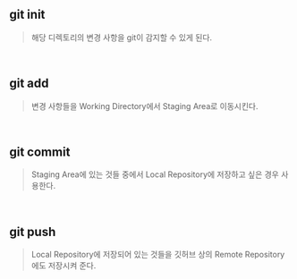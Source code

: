 ## git init
> 해당 디렉토리의 변경 사항을 git이 감지할 수 있게 된다.

<br />

## git add
> 변경 사항들을 Working Directory에서 Staging Area로 이동시킨다. 

<br />

## git commit
> Staging Area에 있는 것들 중에서 Local Repository에 저장하고 싶은 경우 사용한다.

<br />

## git push
> Local Repository에 저장되어 있는 것들을 깃허브 상의 Remote Repository에도 저장시켜 준다.
